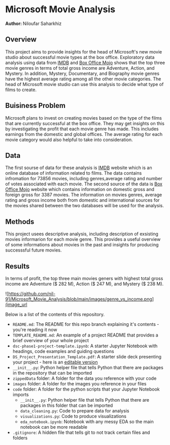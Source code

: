 # Microsoft Movie Analysis

<b> Author: </b> Niloufar Saharkhiz

## Overview

This project aims to provide insights for the head of Microsoft's new movie studio about successful movie types at the box office. Exploratory data analysis using data from [IMDB](https://www.imdb.com/) and [Box Office Mojo](https://www.boxofficemojo.com/) shows that the top three movie genres in terms of total gross income are Adventure, Action, and Mystery. In addition, Mystery, Documentary, and Biography movie genres have the highest average rating among all the other movie categories. The head of Microsoft movie studio can use this analysis to decide what type of films to create. 

## Buisiness Problem

Microsoft plans to invest on creating movies based on the type of the films that are currently successful at the box office. They may get insights on this by investigating the profit that each movie genre has made. This includes earnings from the domestic and global offices. The average rating for each movie category would also helpful to take into consideration.

## Data

The first sourse of data for these analysis is [IMDB](https://www.imdb.com/) website which is an online database of information related to films. The data contains infromation for 73856 movies, including genres,average rating and number of votes associated with each movie. The second source of the data is [Box Office Mojo](https://www.boxofficemojo.com/) website which contains information on domestic gross and foreign gross for 3387 movies. The information on movies genres, average rating and gross income both from domestic and international sources for the movies shared between the two databases will be used for the analysis. 

## Methods

This project usees descriptive analysis, including description of exsisting movies informarion for each movie genre. This provides a useful overview of some informations about movies in the past and insights for producing successsful future movies. 


## Results

In terms of profit, the top three main movies geners with highest total gross income are Adventure ($\$$ 282 M), Action ($\$$ 247 M), and Mystery ($\$$ 238 M). 

![https://github.com/nil-91/Microsoft_Movie_Analysis/blob/main/images/genre_vs_income.png](image_url

Below is a list of the contents of this repository.

- `README.md`: The README for this repo branch explaining it's contents - you're reading it now
- `TEMPLATE_README.md`: An example of a project README that provides a brief overview of your whole project
- `dsc-phase1-project-template.ipynb`: A starter Jupyter Notebook with headings, code examples and guiding questions
- `DS_Project_Presentation_Template.pdf`: A starter slide deck presenting your project - here is an [editable version](https://docs.google.com/presentation/d/1PaiH1bleXnhiPjTPsAXQSiAK0nkaRlseQIr_Yb-0mz0/copy)
- `__init__.py`: Python helper file that tells Python that there are packages in the repository that can be imported
- `zippedData` folder: A folder for the data you reference with your code
- `images` folder: A folder for the images you reference in your files
- `code` folder: A folder for the python scripts that your Jupyter Notebook imports
  - `__init__.py`: Python helper file that tells Python that there are packages in this folder that can be imported
  - `data_cleaning.py`: Code to prepare data for analysis
  - `visualizations.py`: Code to produce visualizations
  - `eda_notebook.ipynb`: Notebook with any messy EDA so the main notebook can be more readable
- `.gitignore`: A hidden file that tells git to not track certain files and folders
